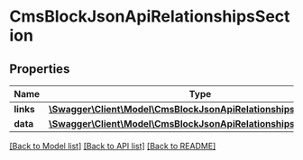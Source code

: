 # CmsBlockJsonApiRelationshipsSection

## Properties
Name | Type | Description | Notes
------------ | ------------- | ------------- | -------------
**links** | [**\Swagger\Client\Model\CmsBlockJsonApiRelationshipsSectionLinks**](CmsBlockJsonApiRelationshipsSectionLinks.md) |  | [optional] 
**data** | [**\Swagger\Client\Model\CmsBlockJsonApiRelationshipsSectionData**](CmsBlockJsonApiRelationshipsSectionData.md) |  | [optional] 

[[Back to Model list]](../../README.md#documentation-for-models) [[Back to API list]](../../README.md#documentation-for-api-endpoints) [[Back to README]](../../README.md)

